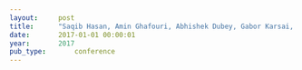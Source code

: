 ```yaml
---
layout:     post
title:      "Saqib Hasan, Amin Ghafouri, Abhishek Dubey, Gabor Karsai, and Xenofon D. Koutsoukos. Heuristics-based approach for identifying critical n - k contingencies in power systems. In Resilience Week. jul 2017."
date:       2017-01-01 00:00:01
year:       2017
pub_type:       conference
---
```


